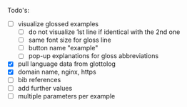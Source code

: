 Todo's:

- [ ] visualize glossed examples
  - [ ] do not visualize 1st line if identical with the 2nd one
  - [ ] same font size for gloss line
  - [ ] button name "example"
  - [ ] pop-up explanations for gloss abbreviations
- [x] pull language data from glottolog
- [x] domain name, nginx, https
- [ ] bib references
- [ ] add further values
- [ ] multiple parameters per example
